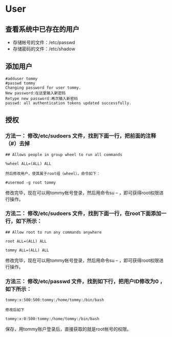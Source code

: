 # User

## 查看系统中已存在的用户

* 存储帐号的文件：/etc/passwd
* 存储密码的文件：/etc/shadow


## 添加用户

```
#adduser tommy
#passwd tommy
Changing password for user tommy.
New password:在这里输入新密码
Retype new password:再次输入新密码
passwd: all authentication tokens updated successfully.
```

## 授权

### 方法一： 修改/etc/sudoers 文件，找到下面一行，把前面的注释（#）去掉
```
## Allows people in group wheel to run all commands
 
%wheel ALL=(ALL) ALL
 
然后修改用户，使其属于root组（wheel），命令如下：
 
#usermod -g root tommy
```

修改完毕，现在可以用tommy帐号登录，然后用命令su – ，即可获得root权限进行操作。


### 方法二： 修改/etc/sudoers 文件，找到下面一行，在root下面添加一行，如下所示：

```
## Allow root to run any commands anywhere
 
root ALL=(ALL) ALL
 
tommy ALL=(ALL) ALL
```

修改完毕，现在可以用tommy帐号登录，然后用命令su – ，即可获得root权限进行操作。

### 方法三： 修改/etc/passwd 文件，找到如下行，把用户ID修改为0 ，如下所示：

```
tommy:x:500:500:tommy:/home/tommy:/bin/bash
 
修改后如下
 
tommy:x:0:500:tommy:/home/tommy:/bin/bash
```

保存，用tommy账户登录后，直接获取的就是root帐号的权限。
